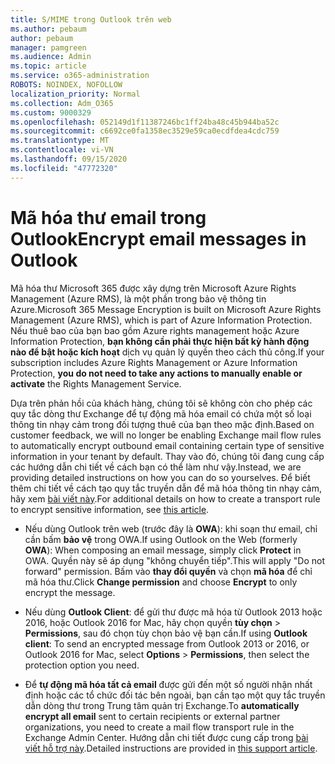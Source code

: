 ```yaml
---
title: S/MIME trong Outlook trên web
ms.author: pebaum
author: pebaum
manager: pamgreen
ms.audience: Admin
ms.topic: article
ms.service: o365-administration
ROBOTS: NOINDEX, NOFOLLOW
localization_priority: Normal
ms.collection: Adm_O365
ms.custom: 9000329
ms.openlocfilehash: 052149d1f11387246bc1ff24ba48c45b944ba52c
ms.sourcegitcommit: c6692ce0fa1358ec3529e59ca0ecdfdea4cdc759
ms.translationtype: MT
ms.contentlocale: vi-VN
ms.lasthandoff: 09/15/2020
ms.locfileid: "47772320"
---
```

# <a name="encrypt-email-messages-in-outlook"></a><span data-ttu-id="fdbe6-102">Mã hóa thư email trong Outlook</span><span class="sxs-lookup"><span data-stu-id="fdbe6-102">Encrypt email messages in Outlook</span></span>

<span data-ttu-id="fdbe6-103">Mã hóa thư Microsoft 365 được xây dựng trên Microsoft Azure Rights Management (Azure RMS), là một phần trong bảo vệ thông tin Azure.</span><span class="sxs-lookup"><span data-stu-id="fdbe6-103">Microsoft 365 Message Encryption is built on Microsoft Azure Rights Management (Azure RMS), which is part of Azure Information Protection.</span></span> <span data-ttu-id="fdbe6-104">Nếu thuê bao của bạn bao gồm Azure rights management hoặc Azure Information Protection, **bạn không cần phải thực hiện bất kỳ hành động nào để bật hoặc kích hoạt** dịch vụ quản lý quyền theo cách thủ công.</span><span class="sxs-lookup"><span data-stu-id="fdbe6-104">If your subscription includes Azure Rights Management or Azure Information Protection, **you do not need to take any actions to manually enable or activate** the Rights Management Service.</span></span>

<span data-ttu-id="fdbe6-105">Dựa trên phản hồi của khách hàng, chúng tôi sẽ không còn cho phép các quy tắc dòng thư Exchange để tự động mã hóa email có chứa một số loại thông tin nhạy cảm trong đối tượng thuê của bạn theo mặc định.</span><span class="sxs-lookup"><span data-stu-id="fdbe6-105">Based on customer feedback, we will no longer be enabling Exchange mail flow rules to automatically encrypt outbound email containing certain type of sensitive information in your tenant by default.</span></span> <span data-ttu-id="fdbe6-106">Thay vào đó, chúng tôi đang cung cấp các hướng dẫn chi tiết về cách bạn có thể làm như vậy.</span><span class="sxs-lookup"><span data-stu-id="fdbe6-106">Instead, we are providing detailed instructions on how you can do so yourselves.</span></span> <span data-ttu-id="fdbe6-107">Để biết thêm chi tiết về cách tạo quy tắc truyền dẫn để mã hóa thông tin nhạy cảm, hãy xem [bài viết này](https://aka.ms/OmeEtr).</span><span class="sxs-lookup"><span data-stu-id="fdbe6-107">For additional details on how to create a transport rule to encrypt sensitive information, see [this article](https://aka.ms/OmeEtr).</span></span>

- <span data-ttu-id="fdbe6-108">Nếu dùng Outlook trên web (trước đây là **OWA**): khi soạn thư email, chỉ cần bấm **bảo vệ** trong OWA.</span><span class="sxs-lookup"><span data-stu-id="fdbe6-108">If using Outlook on the Web (formerly **OWA**): When composing an email message, simply click **Protect** in OWA.</span></span> <span data-ttu-id="fdbe6-109">Quyền này sẽ áp dụng "không chuyển tiếp".</span><span class="sxs-lookup"><span data-stu-id="fdbe6-109">This will apply "Do not forward" permission.</span></span> <span data-ttu-id="fdbe6-110">Bấm vào **thay đổi quyền** và chọn **mã hóa** để chỉ mã hóa thư.</span><span class="sxs-lookup"><span data-stu-id="fdbe6-110">Click **Change permission** and choose **Encrypt** to only encrypt the message.</span></span>

- <span data-ttu-id="fdbe6-111">Nếu dùng **Outlook Client**: để gửi thư được mã hóa từ Outlook 2013 hoặc 2016, hoặc Outlook 2016 for Mac, hãy chọn quyền **tùy chọn**  >  **Permissions**, sau đó chọn tùy chọn bảo vệ bạn cần.</span><span class="sxs-lookup"><span data-stu-id="fdbe6-111">If using **Outlook client**: To send an encrypted message from Outlook 2013 or 2016, or Outlook 2016 for Mac, select **Options** > **Permissions**, then select the protection option you need.</span></span>

- <span data-ttu-id="fdbe6-112">Để **tự động mã hóa tất cả email** được gửi đến một số người nhận nhất định hoặc các tổ chức đối tác bên ngoài, bạn cần tạo một quy tắc truyền dẫn dòng thư trong Trung tâm quản trị Exchange.</span><span class="sxs-lookup"><span data-stu-id="fdbe6-112">To **automatically encrypt all email** sent to certain recipients or external partner organizations, you need to create a mail flow transport rule in the Exchange Admin Center.</span></span> <span data-ttu-id="fdbe6-113">Hướng dẫn chi tiết được cung cấp trong [bài viết hỗ trợ này](https://docs.microsoft.com/microsoft-365/compliance/define-mail-flow-rules-to-encrypt-email#create-mail-flow-rules-to-encrypt-email-messages-with-the-new-ome-capabilities).</span><span class="sxs-lookup"><span data-stu-id="fdbe6-113">Detailed instructions are provided in [this support article](https://docs.microsoft.com/microsoft-365/compliance/define-mail-flow-rules-to-encrypt-email#create-mail-flow-rules-to-encrypt-email-messages-with-the-new-ome-capabilities).</span></span>

